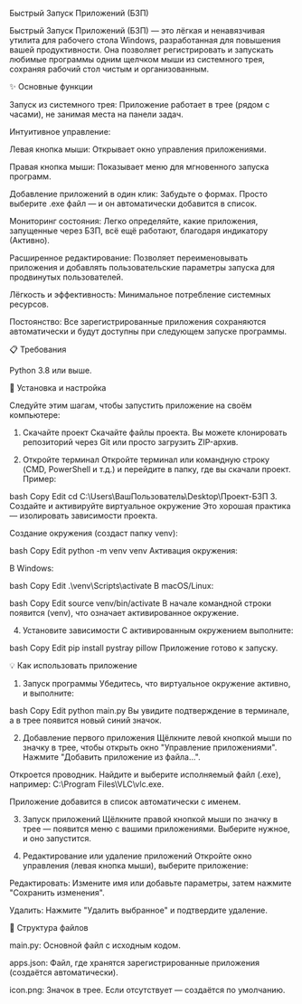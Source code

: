 Быстрый Запуск Приложений (БЗП)

Быстрый Запуск Приложений (БЗП) — это лёгкая и ненавязчивая утилита для рабочего стола Windows, разработанная для повышения вашей продуктивности. Она позволяет регистрировать и запускать любимые программы одним щелчком мыши из системного трея, сохраняя рабочий стол чистым и организованным.

✨ Основные функции

Запуск из системного трея: Приложение работает в трее (рядом с часами), не занимая места на панели задач.

Интуитивное управление:

Левая кнопка мыши: Открывает окно управления приложениями.

Правая кнопка мыши: Показывает меню для мгновенного запуска программ.

Добавление приложений в один клик: Забудьте о формах. Просто выберите .exe файл — и он автоматически добавится в список.

Мониторинг состояния: Легко определяйте, какие приложения, запущенные через БЗП, всё ещё работают, благодаря индикатору (Активно).

Расширенное редактирование: Позволяет переименовывать приложения и добавлять пользовательские параметры запуска для продвинутых пользователей.

Лёгкость и эффективность: Минимальное потребление системных ресурсов.

Постоянство: Все зарегистрированные приложения сохраняются автоматически и будут доступны при следующем запуске программы.

📋 Требования

Python 3.8 или выше.

🚀 Установка и настройка

Следуйте этим шагам, чтобы запустить приложение на своём компьютере:

1. Скачайте проект
Скачайте файлы проекта. Вы можете клонировать репозиторий через Git или просто загрузить ZIP-архив.

2. Откройте терминал
Откройте терминал или командную строку (CMD, PowerShell и т.д.) и перейдите в папку, где вы скачали проект.
Пример:

bash
Copy
Edit
cd C:\Users\ВашПользователь\Desktop\Проект-БЗП
3. Создайте и активируйте виртуальное окружение
Это хорошая практика — изолировать зависимости проекта.

Создание окружения (создаст папку venv):

bash
Copy
Edit
python -m venv venv
Активация окружения:

В Windows:

bash
Copy
Edit
.\venv\Scripts\activate
В macOS/Linux:

bash
Copy
Edit
source venv/bin/activate
В начале командной строки появится (venv), что означает активированное окружение.

4. Установите зависимости
С активированным окружением выполните:

bash
Copy
Edit
pip install pystray pillow
Приложение готово к запуску.

💡 Как использовать приложение

1. Запуск программы
Убедитесь, что виртуальное окружение активно, и выполните:

bash
Copy
Edit
python main.py
Вы увидите подтверждение в терминале, а в трее появится новый синий значок.

2. Добавление первого приложения
Щёлкните левой кнопкой мыши по значку в трее, чтобы открыть окно "Управление приложениями".
Нажмите "Добавить приложение из файла...".

Откроется проводник. Найдите и выберите исполняемый файл (.exe), например:
C:\Program Files\VLC\vlc.exe.

Приложение добавится в список автоматически с именем.

3. Запуск приложений
Щёлкните правой кнопкой мыши по значку в трее — появится меню с вашими приложениями.
Выберите нужное, и оно запустится.

4. Редактирование или удаление приложений
Откройте окно управления (левая кнопка мыши), выберите приложение:

Редактировать: Измените имя или добавьте параметры, затем нажмите "Сохранить изменения".

Удалить: Нажмите "Удалить выбранное" и подтвердите удаление.

📁 Структура файлов

main.py: Основной файл с исходным кодом.

apps.json: Файл, где хранятся зарегистрированные приложения (создаётся автоматически).

icon.png: Значок в трее. Если отсутствует — создаётся по умолчанию.

